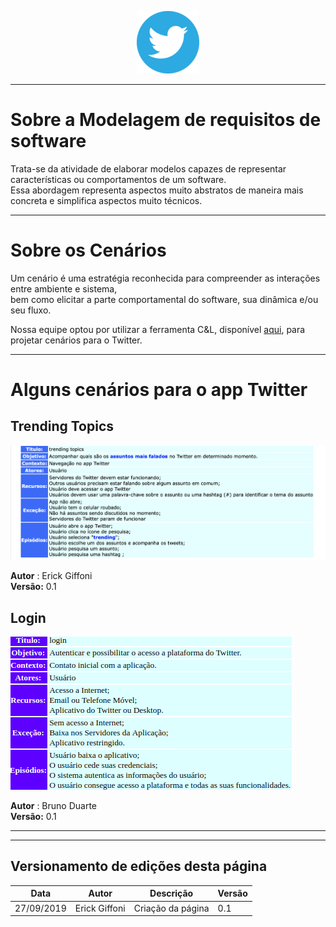 <span style="margin-left: 40%;">![Twitter Logo](../../images/twitter-logo-100px.png)</span>
***
# Sobre a Modelagem de requisitos de software
Trata-se da atividade de elaborar modelos capazes de representar características ou comportamentos de um software.</br>Essa abordagem representa aspectos muito abstratos de maneira mais concreta e simplifica aspectos muito técnicos.
***
# Sobre os Cenários
Um cenário é uma estratégia reconhecida para compreender as interações entre ambiente e sistema,</br>bem como elicitar a parte comportamental do software, sua dinâmica e/ou seu fluxo.

Nossa equipe optou por utilizar a ferramenta C&L, disponível [aqui](http://pes.inf.puc-rio.br/cel/aplicacao/), para projetar cenários para o Twitter.
***
# Alguns cenários para o app Twitter
## Trending Topics
<span style="margin-left: 0%;">![Trending Topics](./images/trending_topics.png)</span>

**Autor** : Erick Giffoni </br>
**Versão:** 0.1

## Login
<span style="margin-left: 0%;">![Login](./images/login.png)</span>

**Autor** : Bruno Duarte </br>
**Versão:** 0.1
***

***
## Versionamento de edições desta página
| Data | Autor | Descrição | Versão |
|------|-------|-----------|--------|
| 27/09/2019 | Erick Giffoni | Criação da página | 0.1 |
